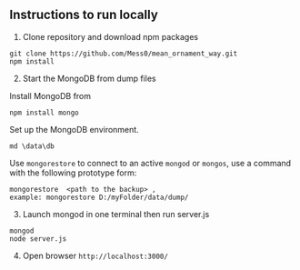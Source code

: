 
## Instructions to run locally 

1) Clone repository and download npm packages 

```
git clone https://github.com/Mess0/mean_ornament_way.git
npm install
```

2. Start the MongoDB from dump files

 Install MongoDB from

```
npm install mongo
```

Set up the MongoDB environment.

```
md \data\db
```

Use `mongorestore` to connect to an active `mongod` or `mongos`, use a command with the following prototype form:
```
mongorestore  <path to the backup> ,
example: mongorestore D:/myFolder/data/dump/
```
3) Launch mongod in one terminal then run server.js

````
mongod
node server.js
````

4) Open browser `http://localhost:3000/`

